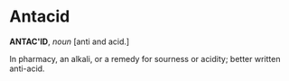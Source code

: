# Antacid

**ANTAC'ID**, _noun_ \[anti and acid.\]

In pharmacy, an alkali, or a remedy for sourness or acidity; better written anti-acid.